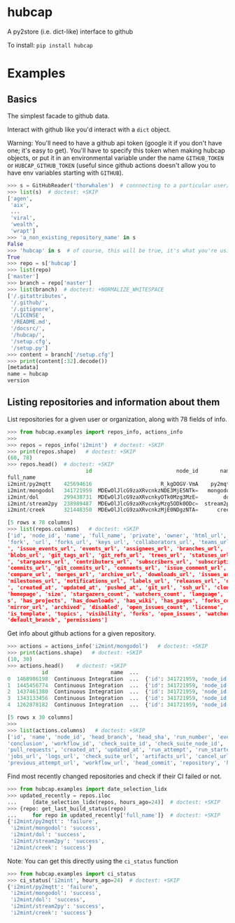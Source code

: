 # hubcap
A py2store (i.e. dict-like) interface to github

To install:	```pip install hubcap```


# Examples

## Basics

The simplest facade to github data.

Interact with github like you'd interact with a `dict` object.

Warning: You'll need to have a github api token (google it if you don't have one;
it's easy to get). You'll have to specify this token when making hubcap objects,
or put it in an environmental variable under the name `GITHUB_TOKEN` or `HUBCAP_GITHUB_TOKEN` 
(useful since github actions doesn't allow you to have env variables starting with `GITHUB`).


```python
>>> s = GitHubReader('thorwhalen')  # connnecting to a particular user/organization
>>> list(s)  # doctest: +SKIP
['agen',
 'aix',
 ...
 'viral',
 'wealth',
 'wrapt']
>>> 'a_non_existing_repository_name' in s
False
>>> 'hubcap' in s  # of course, this will be true, it's what you're using now!
True
>>> repo = s['hubcap']
>>> list(repo)
['master']
>>> branch = repo['master']
>>> list(branch)  # doctest: +NORMALIZE_WHITESPACE
['/.gitattributes',
 '/.github/',
 '/.gitignore',
 '/LICENSE',
 '/README.md',
 '/docsrc/',
 '/hubcap/',
 '/setup.cfg',
 '/setup.py']
>>> content = branch['/setup.cfg']
>>> print(content[:32].decode())
[metadata]
name = hubcap
version
```


## Listing repositories and information about them


List repositories for a given user or organization, along with 78 fields of info.

```python
>>> from hubcap.examples import repos_info, actions_info
>>>
>>> repos = repos_info('i2mint')  # doctest: +SKIP
>>> print(repos.shape)   # doctest: +SKIP
(60, 78)
>>> repos.head()  # doctest: +SKIP
                         id                           node_id       name  ... watchers  default_branch                                        permissions
full_name                                                                 ...
i2mint/py2mqtt    425694616                      R_kgDOGV-VmA    py2mqtt  ...        0            main  {'admin': True, 'maintain': True, 'push': True...
i2mint/mongodol   341721959  MDEwOlJlcG9zaXRvcnkzNDE3MjE5NTk=   mongodol  ...        0          master  {'admin': True, 'maintain': True, 'push': True...
i2mint/dol        299438731  MDEwOlJlcG9zaXRvcnkyOTk0Mzg3MzE=        dol  ...        4          master  {'admin': True, 'maintain': True, 'push': True...
i2mint/stream2py  238989487  MDEwOlJlcG9zaXRvcnkyMzg5ODk0ODc=  stream2py  ...        2          master  {'admin': True, 'maintain': True, 'push': True...
i2mint/creek      321448350  MDEwOlJlcG9zaXRvcnkzMjE0NDgzNTA=      creek  ...        0          master  {'admin': True, 'maintain': True, 'push': True...

[5 rows x 78 columns]
>>> list(repos.columns)   # doctest: +SKIP
['id', 'node_id', 'name', 'full_name', 'private', 'owner', 'html_url', 'description',
'fork', 'url', 'forks_url', 'keys_url', 'collaborators_url', 'teams_url', 'hooks_url
', 'issue_events_url', 'events_url', 'assignees_url', 'branches_url', 'tags_url',
'blobs_url', 'git_tags_url', 'git_refs_url', 'trees_url', 'statuses_url', 'languages_url
', 'stargazers_url', 'contributors_url', 'subscribers_url', 'subscription_url',
'commits_url', 'git_commits_url', 'comments_url', 'issue_comment_url', 'contents_url',
'compare_url', 'merges_url', 'archive_url', 'downloads_url', 'issues_url', 'pulls_url',
'milestones_url', 'notifications_url', 'labels_url', 'releases_url', 'deployments_url
', 'created_at', 'updated_at', 'pushed_at', 'git_url', 'ssh_url', 'clone_url', 'svn_url',
'homepage', 'size', 'stargazers_count', 'watchers_count', 'language', 'has_issue
s', 'has_projects', 'has_downloads', 'has_wiki', 'has_pages', 'forks_count',
'mirror_url', 'archived', 'disabled', 'open_issues_count', 'license', 'allow_forking',
'is_template', 'topics', 'visibility', 'forks', 'open_issues', 'watchers',
'default_branch', 'permissions']

```


Get info about github actions for a given repository.

```python
>>> actions = actions_info('i2mint/mongodol')   # doctest: +SKIP
>>> print(actions.shape)   # doctest: +SKIP
(10, 30)
>>> actions.head()    # doctest: +SKIP
           id                    name  ...                                         repository                                    head_repository
0  1468986198  Continuous Integration  ...  {'id': 341721959, 'node_id': 'MDEwOlJlcG9zaXRv...  {'id': 341721959, 'node_id': 'MDEwOlJlcG9zaXRv...
1  1445456774  Continuous Integration  ...  {'id': 341721959, 'node_id': 'MDEwOlJlcG9zaXRv...  {'id': 341721959, 'node_id': 'MDEwOlJlcG9zaXRv...
2  1437461380  Continuous Integration  ...  {'id': 341721959, 'node_id': 'MDEwOlJlcG9zaXRv...  {'id': 341721959, 'node_id': 'MDEwOlJlcG9zaXRv...
3  1343133456  Continuous Integration  ...  {'id': 341721959, 'node_id': 'MDEwOlJlcG9zaXRv...  {'id': 341721959, 'node_id': 'MDEwOlJlcG9zaXRv...
4  1262878182  Continuous Integration  ...  {'id': 341721959, 'node_id': 'MDEwOlJlcG9zaXRv...  {'id': 341721959, 'node_id': 'MDEwOlJlcG9zaXRv...

[5 rows x 30 columns]
>>>
>>> list(actions.columns)   # doctest: +SKIP
['id', 'name', 'node_id', 'head_branch', 'head_sha', 'run_number', 'event', 'status',
'conclusion', 'workflow_id', 'check_suite_id', 'check_suite_node_id', 'url', 'html_url',
'pull_requests', 'created_at', 'updated_at', 'run_attempt', 'run_started_at',
'jobs_url', 'logs_url', 'check_suite_url', 'artifacts_url', 'cancel_url', 'rerun_url',
'previous_attempt_url', 'workflow_url', 'head_commit', 'repository', 'head_repository']
```


Find most recently changed repositories and check if their CI failed or not.

```python
>>> from hubcap.examples import date_selection_lidx
>>> updated_recently = repos.iloc
...     [date_selection_lidx(repos, hours_ago=24)]  # doctest: +SKIP
>>> {repo: get_last_build_status(repo)
...     for repo in updated_recently['full_name']}  # doctest: +SKIP
{'i2mint/py2mqtt': 'failure',
 'i2mint/mongodol': 'success',
 'i2mint/dol': 'success',
 'i2mint/stream2py': 'success',
 'i2mint/creek': 'success'}
```


Note: You can get this directly using the `ci_status` function

```python
>>> from hubcap.examples import ci_status
>>> ci_status('i2mint', hours_ago=24)  # doctest: +SKIP
{'i2mint/py2mqtt': 'failure',
 'i2mint/mongodol': 'success',
 'i2mint/dol': 'success',
 'i2mint/stream2py': 'success',
 'i2mint/creek': 'success'}
```
